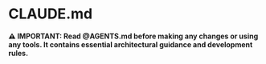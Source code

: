 # CLAUDE.md

**⚠️ IMPORTANT: Read @AGENTS.md before making any changes or using any tools. It contains essential architectural guidance and development rules.**
